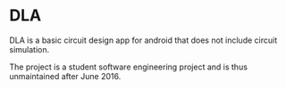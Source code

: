 # DLA

DLA is a basic circuit design app for android that does not include circuit simulation.

The project is a student software engineering project and is thus unmaintained after June 2016.

